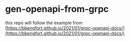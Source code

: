 # gen-openapi-from-grpc

this repo will follow the example from [https://bbengfort.github.io/2021/01/grpc-openapi-docs/](https://bbengfort.github.io/2021/01/grpc-openapi-docs/)
